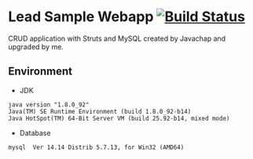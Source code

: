 # Lead Sample Webapp [![Build Status](https://travis-ci.org/cesardl/lead-sample-webapp.svg?branch=master)](https://travis-ci.org/cesardl/lead-sample-webapp)

CRUD application with Struts and MySQL created by Javachap and upgraded by me.

## Environment

- JDK
```
java version "1.8.0_92"
Java(TM) SE Runtime Environment (build 1.8.0_92-b14)
Java HotSpot(TM) 64-Bit Server VM (build 25.92-b14, mixed mode)
```

- Database
```
mysql  Ver 14.14 Distrib 5.7.13, for Win32 (AMD64)
```